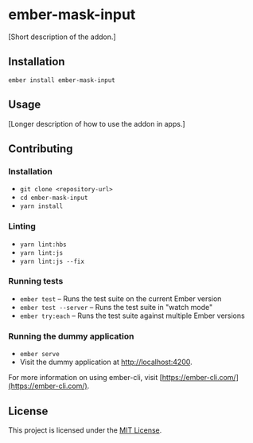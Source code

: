 ember-mask-input
==============================================================================

[Short description of the addon.]

Installation
------------------------------------------------------------------------------

```
ember install ember-mask-input
```


Usage
------------------------------------------------------------------------------

[Longer description of how to use the addon in apps.]


Contributing
------------------------------------------------------------------------------

### Installation

* `git clone <repository-url>`
* `cd ember-mask-input`
* `yarn install`

### Linting

* `yarn lint:hbs`
* `yarn lint:js`
* `yarn lint:js --fix`

### Running tests

* `ember test` – Runs the test suite on the current Ember version
* `ember test --server` – Runs the test suite in "watch mode"
* `ember try:each` – Runs the test suite against multiple Ember versions

### Running the dummy application

* `ember serve`
* Visit the dummy application at [http://localhost:4200](http://localhost:4200).

For more information on using ember-cli, visit [https://ember-cli.com/](https://ember-cli.com/).

License
------------------------------------------------------------------------------

This project is licensed under the [MIT License](LICENSE.md).
